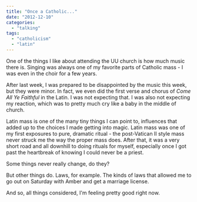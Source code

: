 ```yaml
---
title: "Once a Catholic..."
date: "2012-12-10"
categories: 
  - "talking"
tags: 
  - "catholicism"
  - "latin"
---
```


One of the things I like about attending the UU church is how much music there is. Singing was always one of my favorite parts of Catholic mass - I was even in the choir for a few years.

After last week, I was prepared to be disappointed by the music this week, but they were minor. In fact, we even did the first verse and chorus of _Come All Ye Faithful_ in the Latin. I was not expecting that. I was also not expecting my reaction, which was to pretty much cry like a baby in the middle of church.

Latin mass is one of the many tiny things I can point to, influences that added up to the choices I made getting into magic. Latin mass was one of my first exposures to pure, dramatic ritual - the post-Vatican II style mass never struck me the way the proper mass does. After that, it was a very short road and all downhill to doing rituals for myself, especially once I got past the heartbreak of knowing I could never be a priest.

Some things never really change, do they?

But other things do. Laws, for example. The kinds of laws that allowed me to go out on Saturday with Amber and get a marriage license.

And so, all things considered, I'm feeling pretty good right now.
